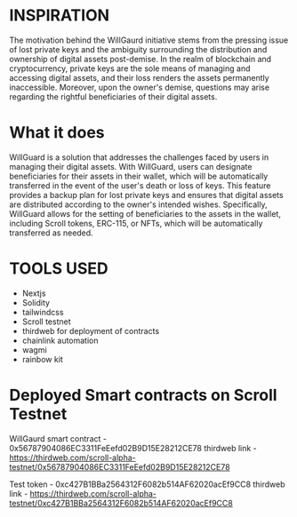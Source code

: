# INSPIRATION
The motivation behind the WillGaurd initiative stems from the pressing issue of lost private keys and the ambiguity surrounding the distribution and ownership of digital assets post-demise. In the realm of blockchain and cryptocurrency, private keys are the sole means of managing and accessing digital assets, and their loss renders the assets permanently inaccessible. Moreover, upon the owner's demise, questions may arise regarding the rightful beneficiaries of their digital assets.


# What it does

WillGuard is a solution that addresses the challenges faced by users in managing their digital assets. With WillGuard, users can designate beneficiaries for their assets in their wallet, which will be automatically transferred in the event of the user's death or loss of keys. This feature provides a backup plan for lost private keys and ensures that digital assets are distributed according to the owner's intended wishes. Specifically, WillGuard allows for the setting of beneficiaries to the assets in the wallet, including Scroll tokens, ERC-115, or NFTs, which will be automatically transferred as needed.

# TOOLS USED
- Nextjs
- Solidity
- tailwindcss
- Scroll testnet
- thirdweb for deployment of contracts
- chainlink automation
- wagmi
- rainbow kit

# Deployed Smart contracts on Scroll Testnet

WillGaurd smart contract - 0x56787904086EC3311FeEefd02B9D15E28212CE78 
thirdweb link - https://thirdweb.com/scroll-alpha-testnet/0x56787904086EC3311FeEefd02B9D15E28212CE78

Test token - 0xc427B1BBa2564312F6082b514AF62020acEf9CC8
thirdweb link - https://thirdweb.com/scroll-alpha-testnet/0xc427B1BBa2564312F6082b514AF62020acEf9CC8


